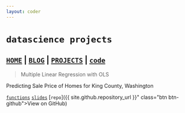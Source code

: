 ```yaml
---
layout: coder
---
```


# `datascience projects`

## [`HOME`](index.md) | [`BLOG`](blog.md) | [`PROJECTS`](projects.md) | [`code`](code.md)


> Multiple Linear Regression with OLS

Predicting Sale Price of Homes for King County, Washington

[`functions`](./code)
[`slides`](./projects/king-county/slides/index.html)
[`repo`]({{ site.github.repository_url }}" class="btn btn-github"><span class="icon"></span>View on GitHub)
